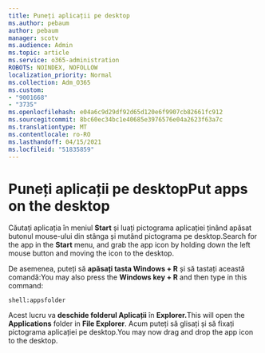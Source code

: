 ```yaml
---
title: Puneți aplicații pe desktop
ms.author: pebaum
author: pebaum
manager: scotv
ms.audience: Admin
ms.topic: article
ms.service: o365-administration
ROBOTS: NOINDEX, NOFOLLOW
localization_priority: Normal
ms.collection: Adm_O365
ms.custom:
- "9001668"
- "3735"
ms.openlocfilehash: e04a6c9d29df92d65d120e6f9907cb82661fc912
ms.sourcegitcommit: 8bc60ec34bc1e40685e3976576e04a2623f63a7c
ms.translationtype: MT
ms.contentlocale: ro-RO
ms.lasthandoff: 04/15/2021
ms.locfileid: "51835859"
---
```

# <a name="put-apps-on-the-desktop"></a><span data-ttu-id="ef0be-102">Puneți aplicații pe desktop</span><span class="sxs-lookup"><span data-stu-id="ef0be-102">Put apps on the desktop</span></span>

<span data-ttu-id="ef0be-103">Căutați aplicația în meniul **Start** și luați pictograma aplicației ținând apăsat butonul mouse-ului din stânga și mutând pictograma pe desktop.</span><span class="sxs-lookup"><span data-stu-id="ef0be-103">Search for the app in the **Start** menu, and grab the app icon by holding down the left mouse button and moving the icon to the desktop.</span></span>

<span data-ttu-id="ef0be-104">De asemenea, puteți să **apăsați tasta Windows + R** și să tastați această comandă:</span><span class="sxs-lookup"><span data-stu-id="ef0be-104">You may also press the **Windows key + R** and then type in this command:</span></span>

`shell:appsfolder`

<span data-ttu-id="ef0be-105">Acest lucru va **deschide folderul Aplicații** în **Explorer.**</span><span class="sxs-lookup"><span data-stu-id="ef0be-105">This will open the **Applications** folder in **File Explorer**.</span></span> <span data-ttu-id="ef0be-106">Acum puteți să glisați și să fixați pictograma aplicației pe desktop.</span><span class="sxs-lookup"><span data-stu-id="ef0be-106">You may now drag and drop the app icon to the desktop.</span></span>
